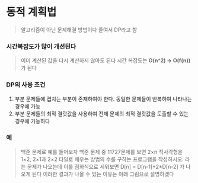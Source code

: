# 동적 계획법

> 알고리즘이 아닌 문제해결 방법이다 줄여서 DP라고 함

### 시간복잡도가 많이 개선된다

> 이미 계산된 값을 다시 계산하지 않아도 된다
> 시간 복잡도는 **O(n^2) → O(f(n))** 가 된다

### DP의 사용 조건

1. 부분 문제들에 겹치는 부분이 존재하여야 한다. 동일한 문제들이 반복하여 나타나는 경우에 가능
2. 부분 문제들의 최적 결괏값을 사용하여 전체 문제의 최적 결괏값을 도출할 수 있는 경우에 가능하다

### 예

> 백준 문제로 예를 들어보자
> 백준 문제 중 11727문제를 보면
> 2×n 직사각형을 1×2, 2×1과 2×2 타일로 채우는 방법의 수를 구하는 프로그램을 작성하시오.
> 라는 문제가 나오는데
> 이를 점화식으로 세워보면
> D[n] = D[n-1]+2\*D[n-2] 가 나오게 된다
> 이러한 결과가 나올 수 있는 이유는
> 아래 그림으로 설명하겠다